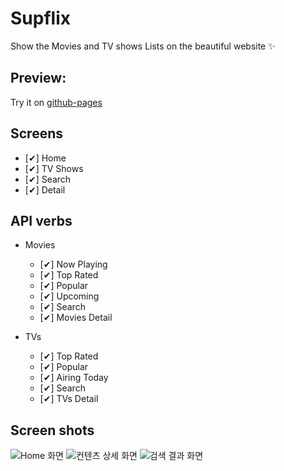 # Supflix

Show the Movies and TV shows Lists on the beautiful website ✨

## Preview:

Try it on [github-pages](https://supinkim.github.io/supflix)

## Screens

- [✔︎] Home
- [✔︎] TV Shows
- [✔︎] Search
- [✔︎] Detail

## API verbs

- Movies

  - [✔︎] Now Playing
  - [✔︎] Top Rated
  - [✔︎] Popular
  - [✔︎] Upcoming
  - [✔︎] Search
  - [✔︎] Movies Detail

- TVs

  - [✔︎] Top Rated
  - [✔︎] Popular
  - [✔︎] Airing Today
  - [✔︎] Search
  - [✔︎] TVs Detail

## Screen shots

![Home 화면](https://user-images.githubusercontent.com/49034615/115101445-2415bf00-9f7f-11eb-80f5-54a75e969f9e.png)
![컨텐츠 상세 화면](https://user-images.githubusercontent.com/49034615/115101450-26781900-9f7f-11eb-9fd7-c14ce1ec54a8.png)
![검색 결과 화면](https://user-images.githubusercontent.com/49034615/115101451-2710af80-9f7f-11eb-89ab-00514712b5d6.png)
